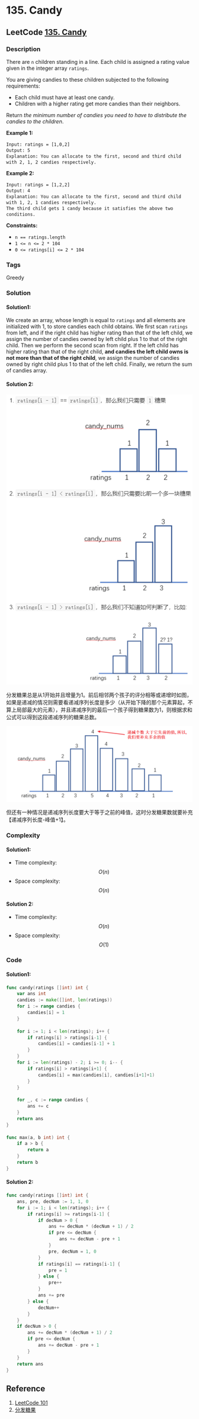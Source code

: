 # 135. Candy

## LeetCode [135. Candy](title)

### Description

There are `n` children standing in a line. Each child is assigned a rating value given in the integer array `ratings`.

You are giving candies to these children subjected to the following requirements:

* Each child must have at least one candy.
* Children with a higher rating get more candies than their neighbors.

Return _the minimum number of candies you need to have to distribute the candies to the children_.

**Example 1:**

```text
Input: ratings = [1,0,2]
Output: 5
Explanation: You can allocate to the first, second and third child with 2, 1, 2 candies respectively.
```

**Example 2:**

```text
Input: ratings = [1,2,2]
Output: 4
Explanation: You can allocate to the first, second and third child with 1, 2, 1 candies respectively.
The third child gets 1 candy because it satisfies the above two conditions.
```

**Constraints:**

* `n == ratings.length`
* `1 <= n <= 2 * 104`
* `0 <= ratings[i] <= 2 * 104`

### Tags

Greedy

### Solution

#### Solution1: 

We create an array, whose length is equal to `ratings` and all elements are initialized with 1, to store candies each child obtains. We first scan `ratings` from left, and if the right child has higher rating than that of the left child, we assign the number of candies owned by left child plus 1 to that of the right child. Then we perform the second scan from right. If the left child has higher rating than that of the right child, **and candies the left child owns is not more than that of the right child**, we assign the number of candies owned by right child plus 1 to that of the left child. Finally, we return the sum of candies array.

#### Solution 2: 

![](../.gitbook/assets/image%20%2816%29.png)

分发糖果总是从1开始并且增量为1。前后相邻两个孩子的评分相等或递增时如图，如果是递减的情况则需要看递减序列长度是多少（从开始下降的那个元素算起，不算上局部最大的元素），并且递减序列的最后一个孩子得到糖果数为1，则根据求和公式可以得到这段递减序列的糖果总数。

![](../.gitbook/assets/image%20%2817%29.png)

但还有一种情况是递减序列长度要大于等于之前的峰值，这时分发糖果数就要补充【递减序列长度-峰值+1】。

### Complexity

#### Solution1: 

* Time complexity: $$O(n)$$
* Space complexity: $$O(n)$$

#### Solution 2: 

* Time complexity: $$O(n)$$
* Space complexity: $$O(1)$$

### Code

#### Solution1: 

```go
func candy(ratings []int) int {
	var ans int
	candies := make([]int, len(ratings))
	for i := range candies {
		candies[i] = 1
	}

	for i := 1; i < len(ratings); i++ {
		if ratings[i] > ratings[i-1] {
			candies[i] = candies[i-1] + 1
		}
	}
	for i := len(ratings) - 2; i >= 0; i-- {
		if ratings[i] > ratings[i+1] {
			candies[i] = max(candies[i], candies[i+1]+1)
		}
	}

	for _, c := range candies {
		ans += c
	}
	return ans
}

func max(a, b int) int {
	if a > b {
		return a
	}
	return b
}
```

#### Solution 2: 

```go
func candy(ratings []int) int {
	ans, pre, decNum := 1, 1, 0
	for i := 1; i < len(ratings); i++ {
		if ratings[i] >= ratings[i-1] {
			if decNum > 0 {
				ans += decNum * (decNum + 1) / 2
				if pre <= decNum {
					ans += decNum - pre + 1
				}
				pre, decNum = 1, 0
			}
			if ratings[i] == ratings[i-1] {
				pre = 1
			} else {
				pre++
			}
			ans += pre
		} else {
			decNum++
		}
	}
	if decNum > 0 {
		ans += decNum * (decNum + 1) / 2
		if pre <= decNum {
			ans += decNum - pre + 1
		}
	}
	return ans
}
```

## Reference

1. [LeetCode 101](https://github.com/changgyhub/leetcode_101)
2. [分发糖果](https://leetcode-cn.com/problems/candy/solution/fen-fa-tang-guo-by-powcai/)

